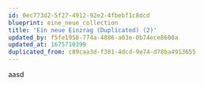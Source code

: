 ```yaml
---
id: 0ec773d2-5f27-4912-92e2-4fbebf1c8dcd
blueprint: eine_neue_collection
title: 'Ein neue Einzrag (Duplicated) (2)'
updated_by: f5fe1958-774a-4886-a03e-0b74ece8600a
updated_at: 1675710399
duplicated_from: c89caa3d-f381-4dcd-9e74-d78ba4913655
---
```

aasd